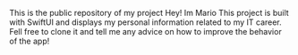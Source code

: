 This is the public repository of my project Hey! Im Mario
This project is built with SwiftUI and displays my personal information related to my IT career.
Fell free to clone it and tell me any advice on how to improve the behavior of the app!
